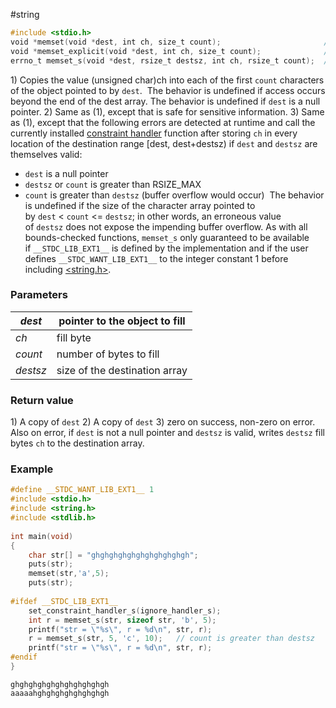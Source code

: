 #string

```c
#include <stdio.h>
void *memset(void *dest, int ch, size_t count);                       // 1)
void *memset_explicit(void *dest, int ch, size_t count);              // 2) since C23
errno_t memset_s(void *dest, rsize_t destsz, int ch, rsize_t count);  // 3) since C11
```

1) Copies the value (unsigned char)ch into each of the first `count` characters of the object pointed to by `dest`.
	 The behavior is undefined if access occurs beyond the end of the dest array. The behavior is undefined if `dest` is a null pointer.
2) Same as (1), except that is safe for sensitive information.
3) Same as (1), except that the following errors are detected at runtime and call the currently installed [constraint handler](https://en.cppreference.com/w/c/error/set_constraint_handler_s "c/error/set constraint handler s") function after storing `ch` in every location of the destination range [dest, dest+destsz) if `dest` and `destsz` are themselves valid:
- `dest` is a null pointer
- `destsz` or `count` is greater than RSIZE_MAX
- `count` is greater than `destsz` (buffer overflow would occur)
	 The behavior is undefined if the size of the character array pointed to by `dest` < `count` <= `destsz`; in other words, an erroneous value of `destsz` does not expose the impending buffer overflow.
	As with all bounds-checked functions, `memset_s` only guaranteed to be available if `__STDC_LIB_EXT1__` is defined by the implementation and if the user defines `__STDC_WANT_LIB_EXT1__` to the integer constant 1 before including [<string.h>](https://en.cppreference.com/w/c/string/byte "c/string/byte").

### Parameters

| *dest* | pointer to the object to fill |
| ---- | ---- |
| *ch* | fill byte |
| *count* | number of bytes to fill |
| *destsz* | size of the destination array |

### Return value

1) A copy of `dest`
2) A copy of `dest`
3) zero on success, non-zero on error. Also on error, if `dest` is not a null pointer and `destsz` is valid, writes `destsz` fill bytes `ch` to the destination array.

### Example
```c
#define __STDC_WANT_LIB_EXT1__ 1
#include <stdio.h>
#include <string.h>
#include <stdlib.h>
 
int main(void)
{
    char str[] = "ghghghghghghghghghghgh";
    puts(str);
    memset(str,'a',5);
    puts(str);
 
#ifdef __STDC_LIB_EXT1__
    set_constraint_handler_s(ignore_handler_s);
    int r = memset_s(str, sizeof str, 'b', 5);
    printf("str = \"%s\", r = %d\n", str, r);
    r = memset_s(str, 5, 'c', 10);   // count is greater than destsz  
    printf("str = \"%s\", r = %d\n", str, r);
#endif
}
```
```text
ghghghghghghghghghghgh
aaaaahghghghghghghghgh
```